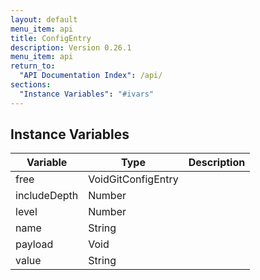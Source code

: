 ```yaml
---
layout: default
menu_item: api
title: ConfigEntry
description: Version 0.26.1
menu_item: api
return_to:
  "API Documentation Index": /api/
sections:
  "Instance Variables": "#ivars"
---
```


## <a name="ivars"></a>Instance Variables

| Variable | Type | Description |
| --- | --- | --- |
| <a name="free"></a>free | VoidGitConfigEntry |  |
| <a name="includeDepth"></a>includeDepth | Number |  |
| <a name="level"></a>level | Number |  |
| <a name="name"></a>name | String |  |
| <a name="payload"></a>payload | Void |  |
| <a name="value"></a>value | String |  |

